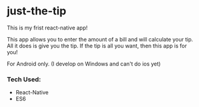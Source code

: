 # just-the-tip

This is my frist react-native app!

This app allows you to enter the amount of a bill and will calculate your tip. All it does is give you the tip. If the tip is all you want, then this app is for you!

For Android only. (I develop on Windows and can't do ios yet) 

### Tech Used: 

- React-Native
- ES6


